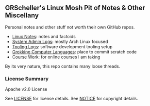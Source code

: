 ## GRScheller's Linux Mosh Pit of Notes &amp; Other Miscellany

Personal notes and other stuff not worth their own GitHub repos.

* [Linux Notes](notes/): notes and factoids
* [System Admin Logs](adminLogs/): mostly Arch Linux focused
* [Tooling Logs](toolingLogs/): software development tooling setup
* [Grokking Computer Languages](grok/): place to commit scratch code
* [Course Work](courses/): for online courses I am taking

By its very nature, this repo contains many loose threads.

### License Summary

Apache v2.0 License

See [LICENSE](LICENSE) for license details.
See [NOTICE](NOTICE) for copyright details.
